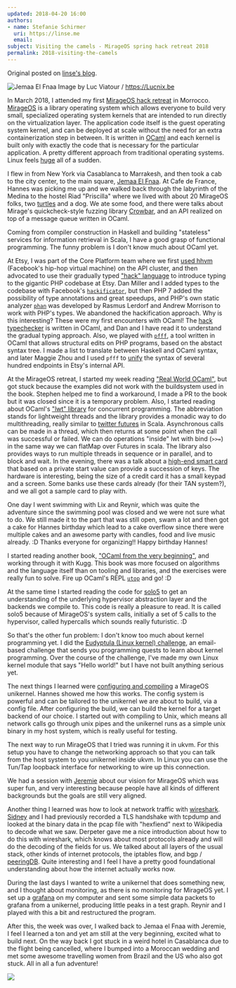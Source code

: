 ```yaml
---
updated: 2018-04-20 16:00
authors:
- name: Stefanie Schirmer
  uri: https://linse.me
  email:
subject: Visiting the camels - MirageOS spring hack retreat 2018
permalink: 2018-visiting-the-camels
---
```


Original posted on [linse's blog](https://linse.me/2018/04/20/Visiting-the-camels.html).

![Jemaa El Fnaa](https://upload.wikimedia.org/wikipedia/commons/7/7f/Maroc_Marrakech_Jemaa-el-Fna_Luc_Viatour.JPG)
Image by Luc Viatour / https://Lucnix.be

In March 2018, I attended my first [MirageOS hack retreat](http://retreat.mirage.io/) in Morrocco.
[MirageOS](https://mirage.io/) is a library operating system which allows everyone to build very small, specialized operating system kernels that are intended to run directly on the virtualization layer.
The application code itself is the guest operating system kernel, and can be deployed at scale without the need for an extra containerization step in between.
It is written in [OCaml](https://ocaml.org/learn/description.html) and each kernel is built only with exactly the code that is necessary for the particular application.
A pretty different approach from traditional operating systems. Linux feels [huge](https://www.linuxcounter.net/statistics/kernel) all of a sudden.

I flew in from New York via Casablanca to Marrakesh, and then took a cab to the city center, to the main square, [Jemaa El Fnaa](https://en.wikipedia.org/wiki/Jemaa_el-Fnaa).
At Cafe de France, Hannes was picking me up and we walked back through the labyrinth of the Medina to the hostel Riad "Priscilla" where we lived with about 20 MirageOS folks, two [turtles](https://www.instagram.com/p/BgPaVbuD3Y3/?taken-by=l1ns3) and a dog.
We ate some food, and there were talks about Mirage's quickcheck-style fuzzing library [Crowbar](https://github.com/stedolan/crowbar), and an API realized on top of a message queue written in OCaml.

Coming from compiler construction in Haskell and building "stateless" services for information retrieval in Scala, I have a good grasp of functional programming. The funny problem is I don't know much about OCaml yet.

At Etsy, I was part of the Core Platform team where we first [used hhvm](https://www.youtube.com/watch?v=75j1RRxxARI) (Facebook's hip-hop virtual machine) on the API cluster, and then advocated to use their gradually typed ["hack" language](http://hacklang.org/) to introduce typing to the gigantic PHP codebase at Etsy. Dan Miller and I added types to the codebase with Facebook's [`hackificator`](https://docs.hhvm.com/hack/tools/hackificator), but then
PHP 7 added the possibility of type annotations and great speedups, and PHP's own static analyzer [`phan`](https://github.com/phan/phan) was developed by Rasmus Lerdorf and Andrew Morrison to work with PHP's types.
We abandoned the hackification approach.
Why is this interesting? These were my first encounters with OCaml! The [hack typechecker](https://docs.hhvm.com/hack/typechecker/introduction) is written in OCaml, and Dan and I have read it to understand the gradual typing approach.
Also, we played with [`pfff`](https://github.com/facebook/pfff/wiki/Main), a tool written in OCaml that allows structural edits on PHP programs, based on the abstact syntax tree.
I made a list to translate between Haskell and OCaml syntax, and later Maggie Zhou and I used `pfff` to [unify](https://codeascraft.com/author/sschirmer/) the syntax of several hundred endpoints in Etsy's internal API.

At the MirageOS retreat, I started my week reading ["Real World OCaml"](https://dev.realworldocaml.org/), but got stuck because the examples did not work with the buildsystem used in the book. Stephen helped me to find a workaround, I made a PR to the book but it was closed since it is a temporary problem. Also, I started reading about OCaml's ["lwt" library](https://mirage.io/docs/tutorial-lwt) for concurrent programming. The abbreviation stands for lightweight threads and the library provides a monadic way to do multithreading, really similar to [twitter futures](https://twitter.github.io/util/docs/com/twitter/util/Future.html) in Scala. Asynchronous calls can be made in a thread, which then returns at some point when the call was successful or failed. We can  do operations "inside" lwt with bind (`>>=`) in the same way we can flatMap over Futures in scala. The library also provides ways to run multiple threads in sequence or in parallel, and to block and wait.
In the evening, there was a talk about a [high-end smart card](https://github.com/cfcs/mirage-ocra-demo) that based on a private start value can provide a succession of keys. The hardware is interesting, being the size of a credit card it has a small keypad and a screen. Some banks use these cards already (for their TAN system?), and we all got a sample card to play with.

One day I went swimming with Lix and Reynir, which was quite the adventure since the swimming pool was closed and we were not sure what to do. We still made it to the part that was still open, swam a lot and then got a cake for Hannes birthday which lead to a cake overflow since there were multiple cakes and an awesome party with candles, food and live music already. :D Thanks everyone for organizing!! Happy birthday Hannes!

I started reading another book, ["OCaml from the very beginning"](http://ocaml-book.com/), and working through it with Kugg. This book was more focused on algorithms and the language itself than on tooling and libraries, and the exercises were really fun to solve. Fire up OCaml's REPL [`utop`](https://github.com/diml/utop) and go! :D

At the same time I started reading the code for [solo5](https://github.com/solo5/solo5) to get an understanding of the underlying hypervisor abstraction layer and the backends we compile to. This code is really a pleasure to read.
It is called solo5 because of MirageOS's system calls, initially a set of 5 calls to the hypervisor, called hypercalls which sounds really futuristic. :D

So that's the other fun problem: I don't know too much about kernel programming yet. I did the [Eudyptula (Linux kernel) challenge](http://eudyptula-challenge.org/), an email-based challenge that sends you programming quests to learn about kernel programming.
Over the course of the challenge, I've made my own Linux kernel module that says "Hello world!" but I have not built anything serious yet.

The next things I learned were [configuring and compiling](https://mirage.io/docs/hello-world) a MirageOS unikernel. Hannes showed me how this works.
The config system is powerful and can be tailored to the unikernel we are about to build, via a config file.
After configuring the build, we can build the kernel for a target backend of our choice. I started out with compiling to Unix, which means all network calls go through unix pipes and the unikernel runs as a simple unix binary in my host system, which is really useful for testing.

The next way to run MirageOS that I tried was running it in ukvm. For this setup you have to change the networking approach so that you can talk from the host system to you unikernel inside ukvm. In Linux you can use the Tun/Tap loopback interface for networking to wire up this connection.

We had a session with [Jeremie](https://hackingwithcare.in/about-2/) about our vision for MirageOS which was super fun, and very interesting because people have all kinds of different backgrounds but the goals are still very aligned.

Another thing I learned was how to look at network traffic with [wireshark](https://www.wireshark.org/). [Sidney](https://s4y.us/) and I had previously recorded a TLS handshake with tcpdump and looked at the binary data in the pcap file with "hexfiend" next to Wikipedia to decode what we saw.
Derpeter gave me a nice introduction about how to do this with wireshark, which knows about most protocols already and will do the decoding of the fields for us. We talked about all layers of the usual stack, other kinds of internet protocols, the iptables flow, and bgp / [peeringDB](https://www.peeringdb.com/net/12276). Quite interesting and I feel I have a pretty good foundational understanding about how the internet actually works now.

During the last days I wanted to write a unikernel that does something new, and I thought about monitoring, as there is no monitoring for MirageOS yet. I set up a [grafana](https://grafana.com/) on my computer and sent some simple data packets to grafana from a unikernel, producing little peaks in a test graph. Reynir and I played with this a bit and restructured the program.

After this, the week was over, I walked back to Jemaa el Fnaa with Jeremie, I feel I learned a ton and yet am still at the very beginning, excited what to build next. On the way back I got stuck in a weird hotel in Casablanca due to the flight being cancelled, where I bumped into a Moroccan wedding and met some awesome travelling women from Brazil and the US who also got stuck. All in all a fun adventure!

![](https://scontent-frt3-2.cdninstagram.com/vp/b7383ad87744d99eae8940b38789fc94/5B58DFFC/t51.2885-15/e35/28764104_231320117439563_2956918922680467456_n.jpg)


